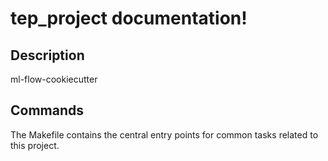# tep_project documentation!

## Description

ml-flow-cookiecutter

## Commands

The Makefile contains the central entry points for common tasks related to this project.

